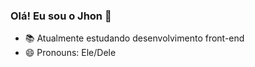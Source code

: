 ### Olá! Eu sou o Jhon 👋

- 📚 Atualmente estudando desenvolvimento front-end
- 😄 Pronouns: Ele/Dele
